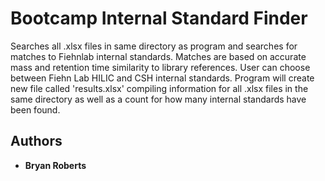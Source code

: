 # Bootcamp Internal Standard Finder

Searches all .xlsx files in same directory as program and searches for matches to Fiehnlab internal standards.
Matches are based on accurate mass and retention time similarity to library references. User can choose between
Fiehn Lab HILIC and CSH internal standards.  Program will create new file called 'results.xlsx' compiling information
for all .xlsx files in the same directory as well as a count for how many internal standards have been found.  

## Authors

* **Bryan Roberts**
